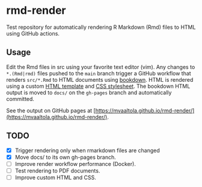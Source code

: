 # rmd-render

Test repository for automatically rendering R Markdown (Rmd) files to HTML using GitHub actions.

## Usage

Edit the Rmd files in src using your favorite text editor (vim).
Any changes to `*.(Rmd|rmd)` files pushed to the `main` branch trigger a GitHub workflow that renders `src/*.Rmd` to HTML documents using [bookdown](https://bookdown.org).
HTML is rendered using a custom [HTML template](src/custom.html) and [CSS stylesheet](src/custom.css).
The bookdown HTML output is moved to `docs/` on the `gh-pages` branch and automatically committed.

See the output on GitHub pages at [https://mvaaltola.github.io/rmd-render/](https://mvaaltola.github.io/rmd-render/).

## TODO

- [x] Trigger rendering only when rmarkdown files are changed
- [x] Move docs/ to its own gh-pages branch.
- [ ] Improve render workflow performance (Docker).
- [ ] Test rendering to PDF documents.
- [ ] Improve custom HTML and CSS.
